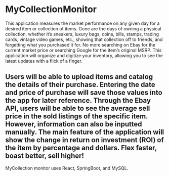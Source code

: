 # MyCollectionMonitor

This application measures the market performance on any given day for a desired item or collection of items. Gone are the days of owning a physical collection, whether it’s sneakers, luxury bags, coins, bills, stamps, trading cards, vintage video games, etc., showing that collection off to friends, and forgetting what you purchased it for. No more searching on Ebay for the current market price or searching Google for the item’s original MSRP. This application will organize and digitize your inventory, allowing you to see the latest updates with a flick of a finger.

Users will be able to upload items and catalog the details of their purchase. Entering the date and price of purchase will save those values into the app for later reference. Through the Ebay API, users will be able to see the average sell price in the sold listings of the specific item. However, information can also be inputted manually. The main feature of the application will show the change in return on investment (ROI) of the item by percentage and dollars. Flex faster, boast better, sell higher!
-


MyCollection monitor uses React, SpringBoot, and MySQL.


